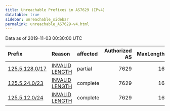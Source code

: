 ```yaml
---
title: Unreachable Prefixes in AS7629 (IPv4)
datatable: true
sidebar: unreachable_sidebar
permalink: unreachable_AS7629-v4.html
---
```


Data as of 2019-11-03 00:30:00 UTC


<div class="datatable-begin"></div>

| Prefix                                                 | Reason                                                                                                  | affected   |   Authorized AS |   MaxLength | Anchor                                       |   unreachable /24s |
|:-------------------------------------------------------|:--------------------------------------------------------------------------------------------------------|:-----------|----------------:|------------:|:---------------------------------------------|-------------------:|
| [125.5.128.0/17](https://stat.ripe.net/125.5.128.0/17) | [INVALID LENGTH](https://rpki-validator.ripe.net/announcement-preview?asn=AS7629&prefix=125.5.128.0/17) | partial    |            7629 |          16 | [APNIC](unreachable_APNIC_RPKI_Root-v4.html) |                128 |
| [125.5.24.0/23](https://stat.ripe.net/125.5.24.0/23)   | [INVALID LENGTH](https://rpki-validator.ripe.net/announcement-preview?asn=AS7629&prefix=125.5.24.0/23)  | complete   |            7629 |          16 | [APNIC](unreachable_APNIC_RPKI_Root-v4.html) |                  2 |
| [125.5.12.0/24](https://stat.ripe.net/125.5.12.0/24)   | [INVALID LENGTH](https://rpki-validator.ripe.net/announcement-preview?asn=AS7629&prefix=125.5.12.0/24)  | complete   |            7629 |          16 | [APNIC](unreachable_APNIC_RPKI_Root-v4.html) |                  1 |

<div class="datatable-end"></div>